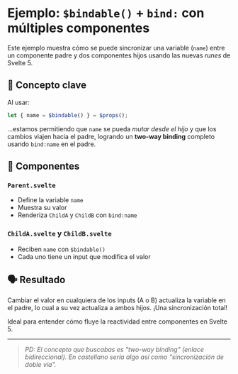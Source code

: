 # Ejemplo: `$bindable()` + `bind:` con múltiples componentes

Este ejemplo muestra cómo se puede sincronizar una variable (`name`) entre un componente padre y dos componentes hijos usando las nuevas *runes* de Svelte 5.

## 🧠 Concepto clave

Al usar:

```ts
let { name = $bindable() } = $props();
```

...estamos permitiendo que `name` se pueda *mutar desde el hijo* y que los cambios viajen hacia el padre, logrando un **two-way binding** completo usando `bind:name` en el padre.

## 🧪 Componentes

### `Parent.svelte`
- Define la variable `name`
- Muestra su valor
- Renderiza `ChildA` y `ChildB` con `bind:name`

### `ChildA.svelte` y `ChildB.svelte`
- Reciben `name` con `$bindable()`
- Cada uno tiene un input que modifica el valor

## 🗣️ Resultado

Cambiar el valor en cualquiera de los inputs (A o B) actualiza la variable en el padre, lo cual a su vez actualiza a ambos hijos. ¡Una sincronización total!

Ideal para entender cómo fluye la reactividad entre componentes en Svelte 5.

---
> *PD: El concepto que buscabas es "two-way binding" (enlace bidireccional). En castellano sería algo así como "sincronización de doble vía".*
